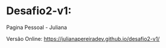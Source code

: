 # Desafio2-v1:
Pagina Pessoal - Juliana

Versão Online: https://julianapereiradev.github.io/desafio2-v1/
